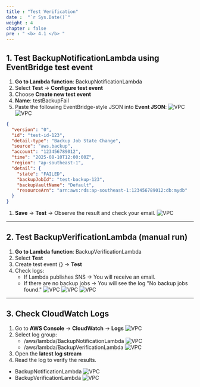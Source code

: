 ```yaml
---
title : "Test Verification"
date :  "`r Sys.Date()`" 
weight : 4
chapter : false
pre : " <b> 4.1 </b> "
---
```


## 1. Test **BackupNotificationLambda** using EventBridge test event

1. **Go to Lambda function**: BackupNotificationLambda
2. Select **Test** → **Configure test event**
3. Choose **Create new test event**
4. **Name**: testBackupFail
5. Paste the following EventBridge-style JSON into **Event JSON**:
![VPC](/images/2.prerequisite/4.5.3.png)
![VPC](/images/2.prerequisite/4.5.2.png)
```json
{
  "version": "0",
  "id": "test-id-123",
  "detail-type": "Backup Job State Change",
  "source": "aws.backup",
  "account": "123456789012",
  "time": "2025-08-10T12:00:00Z",
  "region": "ap-southeast-1",
  "detail": {
    "state": "FAILED",
    "backupJobId": "test-backup-123",
    "backupVaultName": "Default",
    "resourceArn": "arn:aws:rds:ap-southeast-1:123456789012:db:mydb"
  }
}
```
1. **Save** → **Test** → Observe the result and check your email.
![VPC](/images/2.prerequisite/4.5.1.png)
---

## 2. Test **BackupVerificationLambda** (manual run)

1. **Go to Lambda function**: BackupVerificationLambda
2. Select **Test**
3. Create test event {} → **Test**
4. Check logs:
   - If Lambda publishes SNS → You will receive an email.
   - If there are no backup jobs → You will see the log "No backup jobs found."
![VPC](/images/2.prerequisite/4.5.1.2.png)
![VPC](/images/2.prerequisite/4.5.1.1.png)
![VPC](/images/2.prerequisite/4.5.1.5.png)
---

## 3. Check CloudWatch Logs

1. Go to **AWS Console** → **CloudWatch** → **Logs**
![VPC](/images/2.prerequisite/4.6.1.png)
1. Select log group:
   - /aws/lambda/BackupNotificationLambda
![VPC](/images/2.prerequisite/4.6.2.png)
   - /aws/lambda/BackupVerificationLambda
![VPC](/images/2.prerequisite/4.6.3.png)
1. Open the **latest log stream**
2. Read the log to verify the results.
- BackupNotificationLambda
![VPC](/images/2.prerequisite/4.6.4.png)
- BackupVerificationLambda
![VPC](/images/2.prerequisite/4.6.5.png)
